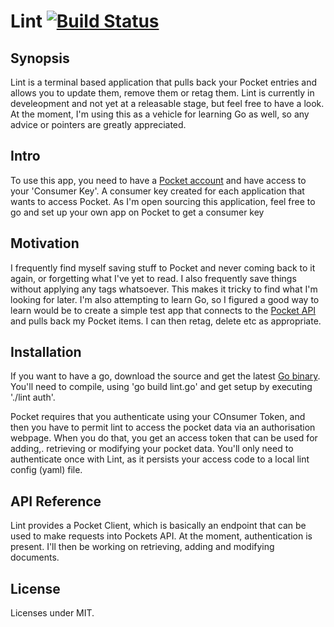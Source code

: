 # Lint [![Build Status](https://travis-ci.org/daveym/lint.svg?branch=master)](https://travis-ci.org/daveym/lint)

## Synopsis

Lint is a terminal based application that pulls back your Pocket entries and allows you to update them, remove them or retag them. Lint is currently in develeopment and not yet at a releasable stage, but feel free to have a look. At the moment, I'm using this as a vehicle for learning Go as well, so any advice or pointers are greatly appreciated.

## Intro

To use this app, you need to have a [Pocket account](https://getpocket.com) and have access to your 'Consumer Key'. A consumer key created for each application that wants to access Pocket. As I'm open sourcing this application, feel free to go and set up your own app on Pocket to get a consumer key

## Motivation

I frequently find myself saving stuff to Pocket and never coming back to it again, or forgetting what I've yet to read. I also frequently save things without applying any tags whatsoever. This makes it tricky to find what I'm looking for later. I'm also attempting to learn Go, so I figured a good way to learn would be to create a simple test app that connects to the [Pocket API](https://getpocket.com/developer/docs/overview) and pulls back my Pocket items. I can then retag, delete etc as appropriate.

## Installation

If you want to have a go, download the source and get the latest [Go binary](https://golang.org/dl/). You'll need to compile, using 'go build lint.go' and get setup by executing './lint auth'.

Pocket requires that you authenticate using your COnsumer Token, and then you have to permit lint to access the pocket data via an authorisation webpage. When you do that, you get an access token that can be used for adding,. retrieving or modifying your pocket data. You'll only need to authenticate once with Lint, as it persists your access code to a local lint config (yaml) file.

## API Reference

Lint provides a Pocket Client, which is basically an endpoint that can be used to make requests into Pockets API. At the moment, authentication is present. I'll then be working on retrieving, adding and modifying documents.


## License

Licenses under MIT.

